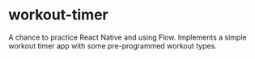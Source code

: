 # workout-timer

A chance to practice React Native and using Flow. Implements a simple workout timer app with some pre-programmed workout types.
